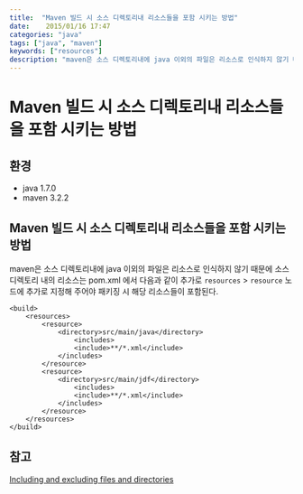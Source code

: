 ```yaml
---
title:  "Maven 빌드 시 소스 디렉토리내 리소스들을 포함 시키는 방법"
date:    2015/01/16 17:47
categories: "java"
tags: ["java", "maven"]
keywords: ["resources"]
description: "maven은 소스 디렉토리내에 java 이외의 파일은 리소스로 인식하지 않기 때문에 소스 디렉토리 내의 리소스는 pom.xml 에서 다음과 같이 추가로 `resources` > `resource` 노드에 추가로 지정해 주어야 패키징 시 해당 리소스들이 포함된다."
---
```


# Maven 빌드 시 소스 디렉토리내 리소스들을 포함 시키는 방법

## 환경

- java 1.7.0
- maven 3.2.2

## Maven 빌드 시 소스 디렉토리내 리소스들을 포함 시키는 방법

maven은 소스 디렉토리내에 java 이외의 파일은 리소스로 인식하지 않기 때문에
소스 디렉토리 내의 리소스는 pom.xml 에서 다음과 같이 추가로 `resources` > `resource` 노드에 추가로 지정해 주어야 패키징 시 해당 리소스들이 포함된다.


```
<build>
    <resources>
        <resource>
            <directory>src/main/java</directory>
                <includes>
                <include>**/*.xml</include>
            </includes>
        </resource>
        <resource>
            <directory>src/main/jdf</directory>
                <includes>
                <include>**/*.xml</include>
            </includes>
        </resource>
    </resources>
</build>
```


## 참고

[Including and excluding files and directories](http://maven.apache.org/plugins/maven-resources-plugin/examples/include-exclude.html)
